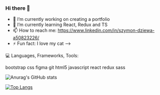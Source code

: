 ### Hi there 👋

- 🔭 I’m currently working on creating a portfolio
- 🌱 I’m currently learning React, Redux and TS
- 📫 How to reach me: https://www.linkedin.com/in/szymon-dziewa-a50823226/
- ⚡ Fun fact: I love my cat 
-->


💻 Languages, Frameworks, Tools:

bootstrap css figma git html5 javascript react redux sass 


![Anurag's GitHub stats](https://github-readme-stats.vercel.app/api?username=Szymofcion&show_icons=true&theme=dracula) 



[![Top Langs](https://github-readme-stats.vercel.app/api/top-langs/?username=Szymofcion&layout=compact)](https://github.com/anuraghazra/github-readme-stats)
